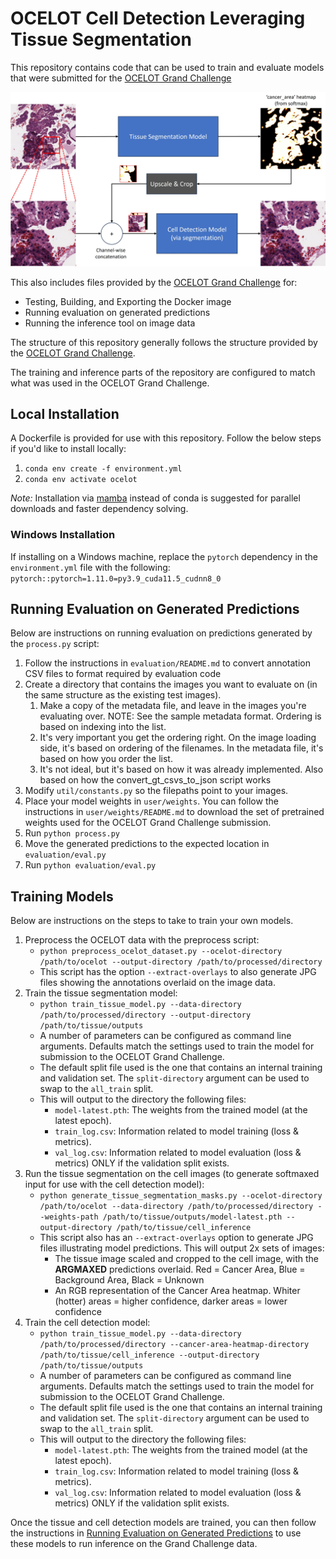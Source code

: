 # OCELOT Cell Detection Leveraging Tissue Segmentation
This repository contains code that can be used to train and evaluate models that were submitted for the [OCELOT Grand Challenge](https://ocelot2023.grand-challenge.org/ocelot2023/)

![](./img/algorithm.jpg)

This also includes files provided by the [OCELOT Grand Challenge](https://github.com/lunit-io/ocelot23algo) for:
* Testing, Building, and Exporting the Docker image
* Running evaluation on generated predictions
* Running the inference tool on image data

The structure of this repository generally follows the structure provided by the [OCELOT Grand Challenge](https://github.com/lunit-io/ocelot23algo).

The training and inference parts of the repository are configured to match what was used in the OCELOT Grand Challenge.

## Local Installation
A Dockerfile is provided for use with this repository. Follow the below steps if you'd like to install locally:
1. `conda env create -f environment.yml`
2. `conda env activate ocelot`

*Note:* Installation via [mamba](https://github.com/mamba-org/mamba) instead of conda is suggested for parallel downloads and faster dependency solving.

### Windows Installation
If installing on a Windows machine, replace the `pytorch` dependency in the `environment.yml` file with the following:  
`pytorch::pytorch=1.11.0=py3.9_cuda11.5_cudnn8_0`
  

## Running Evaluation on Generated Predictions
Below are instructions on running evaluation on predictions generated by the `process.py` script: 

1. Follow the instructions in `evaluation/README.md` to convert annotation CSV files to format required by evaluation code
2. Create a directory that contains the images you want to evaluate on (in the same structure as the existing test images).
   1. Make a copy of the metadata file, and leave in the images you're evaluating over. NOTE: See the sample metadata format. Ordering is based on indexing into the list.
   2. It's very important you get the ordering right. On the image loading side, it's based on ordering of the filenames. In the metadata file, it's based on how you order the list.
   3. It's not ideal, but it's based on how it was already implemented. Also based on how the convert_gt_csvs_to_json script works
3. Modify `util/constants.py` so the filepaths point to your images.
4. Place your model weights in `user/weights`. You can follow the instructions in `user/weights/README.md` to download the set of pretrained weights used for the OCELOT Grand Challenge submission.
5. Run `python process.py`
6. Move the generated predictions to the expected location in `evaluation/eval.py`
7. Run `python evaluation/eval.py`

## Training Models
Below are instructions on the steps to take to train your own models.

1. Preprocess the OCELOT data with the preprocess script:
   * `python preprocess_ocelot_dataset.py --ocelot-directory /path/to/ocelot --output-directory /path/to/processed/directory`
   * This script has the option `--extract-overlays` to also generate JPG files showing the annotations overlaid on the image data.
2. Train the tissue segmentation model:
   * `python train_tissue_model.py --data-directory /path/to/processed/directory --output-directory /path/to/tissue/outputs`
   * A number of parameters can be configured as command line arguments. Defaults match the settings used to train the model for submission to the OCELOT Grand Challenge.
   * The default split file used is the one that contains an internal training and validation set. The `split-directory` argument can be used to swap to the `all_train` split.
   * This will output to the directory the following files:
     * `model-latest.pth`: The weights from the trained model (at the latest epoch).
     * `train_log.csv`: Information related to model training (loss & metrics).
     * `val_log.csv`: Information related to model evaluation (loss & metrics) ONLY if the validation split exists.
3. Run the tissue segmentation on the cell images (to generate softmaxed input for use with the cell detection model):
   * `python generate_tissue_segmentation_masks.py --ocelot-directory /path/to/ocelot --data-directory /path/to/processed/directory --weights-path /path/to/tissue/outputs/model-latest.pth --output-directory /path/to/tissue/cell_inference`  
   * This script also has an `--extract-overlays` option to generate JPG files illustrating model predictions. This will output 2x sets of images:
     * The tissue image scaled and cropped to the cell image, with the **ARGMAXED** predictions overlaid. Red = Cancer Area, Blue = Background Area, Black = Unknown
     * An RGB representation of the Cancer Area heatmap. Whiter (hotter) areas = higher confidence, darker areas = lower confidence
4. Train the cell detection model:
   * `python train_tissue_model.py --data-directory /path/to/processed/directory --cancer-area-heatmap-directory /path/to/tissue/cell_inference --output-directory /path/to/tissue/outputs`
   * A number of parameters can be configured as command line arguments. Defaults match the settings used to train the model for submission to the OCELOT Grand Challenge.
   * The default split file used is the one that contains an internal training and validation set. The `split-directory` argument can be used to swap to the `all_train` split.
   * This will output to the directory the following files:
     * `model-latest.pth`: The weights from the trained model (at the latest epoch).
     * `train_log.csv`: Information related to model training (loss & metrics).
     * `val_log.csv`: Information related to model evaluation (loss & metrics) ONLY if the validation split exists.

Once the tissue and cell detection models are trained, you can then follow the instructions in [Running Evaluation on Generated Predictions](#running-evaluation-on-generated-predictions) to use these models to run inference on the Grand Challenge data.
